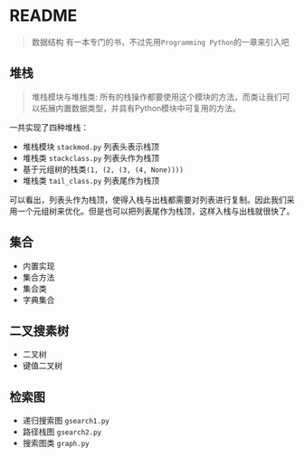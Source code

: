 # README

> 数据结构
> 有一本专门的书，不过先用`Programming Python`的一章来引入吧

## 堆栈

> 堆栈模块与堆栈类: 所有的栈操作都要使用这个模块的方法，而类让我们可以拓展内置数据类型，并具有Python模块中可复用的方法。

一共实现了四种堆栈：

- 堆栈模块 `stackmod.py` 列表头表示栈顶
- 堆栈类 `stackclass.py` 列表头作为栈顶
- 基于元组树的栈类`(1, (2, (3, (4, None))))`
- 堆栈类 `tail_class.py` 列表尾作为栈顶

可以看出，列表头作为栈顶，使得入栈与出栈都需要对列表进行复制。因此我们采用一个元组树来优化。但是也可以把列表尾作为栈顶，这样入栈与出栈就很快了。

## 集合

- 内置实现
- 集合方法
- 集合类
- 字典集合

## 二叉搜素树

- 二叉树
- 键值二叉树

## 检索图

- 递归搜索图 `gsearch1.py`
- 路径栈图 `gsearch2.py`
- 搜索图类 `graph.py`